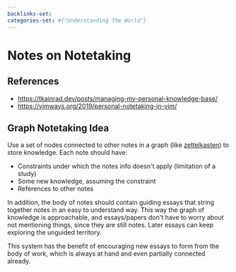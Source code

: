 ```yaml
---
backlinks-set: 
categories-set: #{"Understanding The World"}
---
```

# Notes on Notetaking

## References

- https://tkainrad.dev/posts/managing-my-personal-knowledge-base/
- https://vimways.org/2019/personal-notetaking-in-vim/

## Graph Notetaking Idea

Use a set of nodes connected to other notes in a graph (like
[zettelkasten](https://en.wikipedia.org/wiki/Zettelkasten)) to store knowledge.
Each note should have:

 - Constraints under which the notes info doesn't apply (limitation of a study)
 - Some new knowledge, assuming the constraint
 - References to other notes

In addition, the body of notes should contain guiding essays that string
together notes in an easy to understand way.  This way the graph of knowledge
is approachable, and essays/papers don't have to worry about not mentioning
things, since they are still notes.  Later essays can keep exploring the
unguided territory.  

This system has the benefit of encouraging new essays to form from the body of
work, which is always at hand and even partially connected already.